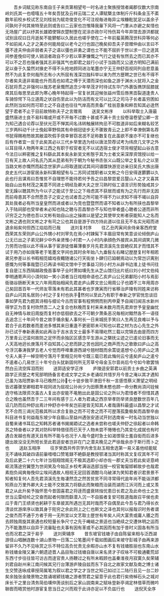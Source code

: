 <!-- { "loadSidebar": true } -->
　　吾乡词赋见称东南自壬子来贡第相望号一时名进士聚族授馆者阖郡仅数大宗南岭刘氏其一也噫嘻五十年矣吾犹及云祥云瑞二丈人谭赋槩主体制斤斤科条金玉不紊数年前校乡校试艺见刘桂翁为赋竒俊变化不可注视毎进毎异尘埃糠粃犹足以盖余子问孰何子何其耸特至此则或告曰二云家也岂惟降我軰下风将一门羣从亦避之矣惜也无场屋广武以纾其长雄廼使锦衣楚制堕在泥涂亦政尔可怜伤耳今年弃馆去游洪都就试别且叹曰日月逝矣不能鬰郁以久居此也嗟乎使在二十年前蜚英腾茂世科异等何必不如前闻人之才之美亦何能局促以老今之行也固己晚矣抑吾夫子尝赠仲由以言曰不彊不逹夫仲由非弱者夫子之语以彊也非勇之谓也士不能不屈折于世以求一日之逹其间参差俛仰可使人销沮者政自不少若以草茅慷慨之气行之徒有怅然去之而已其亦不可以不之忍也强者强其志非强其气也即君之兹行小试于当路而又公道方明知己满前足以奋于久蛰然对掾史不得不头抢地顾同进治笔墨亦宁无王仲舒靣视同列自悲意虽然不为此复奈何哉所志有小大所屈有浅深岂独科举以来为然方歴聘之世已有不得不尔者矣夫逹非易能也升而高也如鸢之傅于天潜而深也如鱼之游于渊水火犹将入之金石犹将贯之非强何以哉苏老泉慨然追念少年举茂才时待试东华门外裹饭擕饼屈膝就席其后毎思至此即为寒心晚年特起得一官复状其迎候张益州雪后唇黑靣裂道逢贵人车骑惊愕下马立道周之状自伤至此以为防洁而有文可以比汉之司马子长者盖穷困如此然则当如何而可耶士之不自逹也往往气岸高而责备广桂翁意象和粹吾知其必逹然望于君者不止于目前故特称夫子之言赠焉
　　送吴文彬序
　　以科举取士入唐最盛然唐进士良不易科塲或开或不开毎不过数十甚或不满十贡士投卷温卷望公卿一言为知己遇合论荐以至伏光范不惮其间名讳转触展转拘忌不可胜道非如后来糊名较艺三岁两科动千计士俛起草野倘其有命弱冠徒步无不骤致青云之上即不幸潦倒第名荐书犹得赐袍笏故其敝滥吹假手侥幸冒窃冺冺不足称数复在此虽欲不废亦不可复继也后有作者宜一反于此矣其必以三代乡举里选为经以唐法贽荐试考为纬庶几文字之外以耳目得人物两年来江西之有职于校官者无不以试选宿士俊才项背相望起山谷古意今法日以粹密推之复科繇此其本矣永新吴文彬慤乎其为士者文采深厚资馆授以给一日有天上故人问名氏乃其从昆弟有列于朝为今秘书丞张义山既公举之复私介之以至当路文彬亦慨然而起念世家庐山将取道就试其间问谱牒快游览访亲旧吴氏大族出唐良史五代以游宦居永新科第相望有与二苏同试馆职者以文彬之今日安得遂欝欝以久此也行且谋焉曰吾惟贫不自理愳不能待若何予告之曰昌黎尝爱吕毉山人之才又喜其始自山出有材茂之美意不同进士明经及卿大夫之世习熟时俗工语言识形势独戒其少安无躁以聴其所为今以子之能试于至公之下毋虑其不获居而或有为之先行而非无因而前毋患其不合然愿吾子之安之也试者吾之所可能不得不力以求知不得不竭以自异其处我者必有所当皇皇然而进或者以为竞也暨暨然而语不知者以为有所挟也昌黎举入于陆祠部也受举者未必知也陆之聴与否昌黎亦不与知也举者盛心聴者公道而非所识穷乏之为徳也吾以文彬有始自山出之操故以是望之其使举文彬者获能知人之名而文彬之遇也则文彬之才有司之公也其自是游于四方持此道以往且无不名实光昭而进退余裕矣何但西江焰焰而已哉
　　送刘复村序
　　往乙丑丙寅间余侍亲客西府堂西荣其东荣则庐山公外甥小村刘宰先在焉小村踈髯下丰眉目常有笑意谈论倾倒庐山公无已出之子弟兄鲜少中外亲贤惟小村君一人小村内承顔色外接宾从其间调笑几微力劳而功倍以此不得从事于宦游徒借幕薄飬岁月先君湏溪先生尝絶叹其才而惜其不试于用乃亦如我等老于笔墨文字间也其时余年始八九垂髫左右睹记歴歴复村年相若弟兄参差以长书暇相觅嬉戏夜輙随诸公行天街坐卜肆归已廹朝焉动以为常岂识离别感慨为何等事哉暨已已再读书昭文馆中于世事益习则小村方从辟书边淮上徒书问往复自是江东西隔越政俛首事举子业时萧如壎先生从芝山馆归出片纸曰刘小村文伯纯李明通寄声问小湏何如一笑小湏者当日戏相命语也乙亥庐山公兄弟鄱阳小村与焉彭衙骆谷肠断天末又六年用周始相闻先君走庐山葬文忠公用周公子也廼不三年用周亦己矣回首百年一代师友零落未有若此其甚者也岁庚寅而行省移治庐陵有同姓来访称自庐山问其名居则小村之子复村也执手然何以至此乃有职于奉新之学官恍忽谈旧事如梦先君为题其诗相与细论今古而官事有程惘惘而别丙申夏予自闽归闻吉水新州得学正为吾复村欣然吾二人之复合也秋晚而复村来来未数月而先君弃世予皇皇幽忧自无神情与故旧周旋而复村亦低徊欲去之不可朝夕萧条恶况毎相对黯然各不一语径去追念三十年间今昔之故手循余髪人事何长一日来城抚手笑曰人生再见良难以予与君合于此若数者而差池多憾其来日重逢不更密耶未可知也以君之材为古心先生之外孙已试于奉新表表如此再治于吉水吉文士最多不易理屹然三载以完锦去由是而四方万里青云汜滥何故防之足怀而余独区区感念平生游从之槩抚尘迹之已逺论旧事而无人天高地迥长庚落月不自知其心之悲而辞之苦也因托之商声而为之歌歌曰庐山之高兮浮沉春涛我梦五老人兮觉而呼嘷重游西湖兮翘材既而余蒿徒逺想兮心劳庐山之清兮夫人美子一棹空明兮落月千里相见何年兮既三载已若此悔何云兮逺矣庐山之逺兮不逺者心几易世三十年兮白头犹新固何所无芳草兮毋金玉尔音尚后今兮如今歌罢悄然白云流空挥泪而别
　　送郭适安学正序
　　庐陵适安郭君以前贡士乡曲之英满路学正资歴之考宪部明扬备言老成文学之实乡老诵叹共惜岁月今昔之淹以其才遇知己虽为洛阳贾新丰马已晚然公孙七十徒步致平津田千秋一言感悟蔡义萧望之明经皆迟暮骤至卿相君年视同进为屈视公孙尚少为田蔡萧未憗也顾一命分教尚湏问铨候选守格法限资次虽古人复出亦安能不黾勉出此是固公论之所以为君惜者不但惜其遇合之晚也虽然吾于二三年间有感于三人者为君诵之西京举孝防举贤良歴数世百年几诏几防而后仲舒出焉计仲舒亦中年矣岂前是皆无知其人者哉唐科最盛以昌黎之才试艺不合而三谒光范极其所以求合复胁之而不可舍之而不可歴落孤夐极矣而昌黎卒由科目进书复何益哉东坡少年自眉山至益州遇张安道试开封选南省一时名动当世独以自蜀来诸书耳后之知韩苏者诸书揭揭廼试之选者未尝称也嗟夫仲舒之徐起者以命韩苏之特奋者以才其对防科举特借径而已天于人物未尝不惓惓也乃其变化成就也有时遇合发越也有道天且有所不能与也况于人哉今盛时急士如渴恨宿士羞自衒而后进多捷出故没没无所短长至此若适安者岂非在门之潜夫晚见之严徐哉余亦于斯行而卜之也
　　送赵玉相序
　　往岁癸酉共传宗学内舍生赵玉相舍选第一易义虽他经能赋无不诵咏其破四语前軰唶唶口赞笔録不絶繇是教授鄂渚当其时称其文复叹其年不可及后此更二十六七年计当徊翔馆阁无不极其选即小却亦佐一郡丈夫当若此矣讵意﨑岖流落途穷翼堕为世闵笑及今始正乡校考满诣选部当授一校官匍匐邯郸故步也哉君素抱负闿爽毎俛仰尘埃间遇故人相视无足回首酒酣乌乌破涕为笑知君者识君景景不知者知复何人吾先君湏溪先生毎凄然念之然苦贫贫不同寻常得代逾年尚不能诣洪都矧燕台万里外卿大夫士能不交致其力将繇此而聚粮而治装而湖而江泝河而上或又羡君之从此升矣予独怀思今昔固喜君之将逹而盛衰转烛忧患日长君之及此命也士之生世当云雷经纶之交奋而起者何限而繇潜入沉一不自振者复安可胜道哉故召平侯也卖瓜于青门王绩贤也躬耕于东臯彼其所遇岂无其时哉而不自偶至此今吾与君乃得长衣清谈优游庠序以致其身于阨穷之余此则上之仁也斯文之泽也其何以报哉识时务者谓之俊杰而不通于方者于用一无所宜以文艺取士歴世有年矣人间大富贵或庸人餍之而去顾独周旋其衰遇也校短量长争尺寸之先于崦嵫之景适也当絶续之交遭休明之运而乃不能激昂以自异于流軰耻也夫事有因有革或不必其因而有加于昔时义固各有所当也而况君之深于易乎
　　送刘荣辅序
　　昔东坡官钱塘子由自陈留来相与泛西湖游径山唱酬连数十湖山景物一日落二公笔墨间千载如图画后来坡守彭城子由再来游留非不久乃不见咏赏之乐不特位高负忧责无余暇亦山水不复有钱塘胜丽也东南山水称钱塘金陵又兼六朝遗迹晋人品目殆过钱塘自唐以来名贤才子叹咏不可极通衢荒邱东西寸步往往皆可访古而逹官贵人扬鞭过之有所未暇顾也盖秦淮夜月寂寞久矣荣辅刘君自赵州来江南问候其兄行台薄游庐陵自兹而东下自北之故家文献及南之博士诸生交赞迭咏成章授简属笔为叙以君之学之才当世之知己如过江二陆行且见一台二妙矣余独张金陵景物之胜诵坡颍钱塘之游者赞君之留意乎此也君行矣倚棹石头之城对床长干之里台清务简伯壎仲箎谈别后之家山説南来之赋咏登新亭谒定林借草而微吟聮辔而晤赏他时游宦复思当日之兴而观于此诗亦足以不负兹行也
　　送倪天全序
